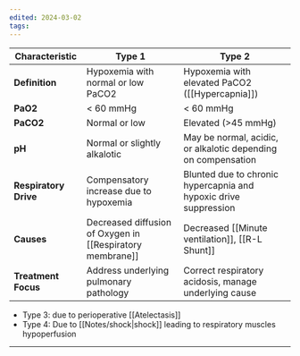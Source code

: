```yaml
---
edited: 2024-03-02
tags:
---
```

| Characteristic        | Type 1                                                    | Type 2                                                           |
| --------------------- | --------------------------------------------------------- | ---------------------------------------------------------------- |
| **Definition**        | Hypoxemia with normal or low PaCO2                        | Hypoxemia with elevated PaCO2 ([[Hypercapnia]])                  |
| **PaO2**              | < 60 mmHg                                                 | < 60 mmHg                                                        |
| **PaCO2**             | Normal or low                                             | Elevated (>45 mmHg)                                              |
| **pH**                | Normal or slightly alkalotic                              | May be normal, acidic, or alkalotic depending on compensation    |
| **Respiratory Drive** | Compensatory increase due to hypoxemia                    | Blunted due to chronic hypercapnia and hypoxic drive suppression |
| **Causes**            | Decreased diffusion of Oxygen in [[Respiratory membrane]] | Decreased [[Minute ventilation]], [[R-L Shunt]]                  |
| **Treatment Focus**   | Address underlying pulmonary pathology                    | Correct respiratory acidosis, manage underlying cause            |

- Type 3: due to perioperative [[Atelectasis]]
- Type 4: Due to [[Notes/shock|shock]] leading to respiratory muscles hypoperfusion 
---
